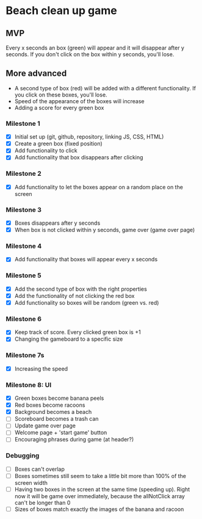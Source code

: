 # Beach clean up game 

## MVP
Every x seconds an box (green) will appear and it will disappear after y seconds. If you don't click on the box within y seconds, you'll lose. 

## More advanced
- A second type of box (red) will be added with a different functionality. If you click on these boxes, you'll lose.
- Speed of the appearance of the boxes will increase
- Adding a score for every green box

### Milestone 1
- [x] Initial set up (git, github, repository, linking JS, CSS, HTML)
- [x] Create a green box (fixed position)
- [x] Add functionality to click
- [x] Add functionality that box disappears after clicking

### Milestone 2
- [x] Add functionality to let the boxes appear on a random place on the screen

### Milestone 3
- [x] Boxes disappears after y seconds
- [x] When box is not clicked within y seconds, game over (game over page)

### Milestone 4
- [x] Add functionality that boxes will appear every x seconds

### Milestone 5 
- [x] Add the second type of box with the right properties
- [x] Add the functionality of not clicking the red box
- [x] Add functionality so boxes will be random (green vs. red)

### Milestone 6
- [x] Keep track of score. Every clicked green box is +1
- [x] Changing the gameboard to a specific size

### Milestone 7s
- [x] Increasing the speed 

### Milestone 8: UI
- [x] Green boxes become banana peels
- [x] Red boxes become racoons
- [x] Background becomes a beach
- [ ] Scoreboard becomes a trash can
- [ ] Update game over page
- [ ] Welcome page + 'start game' button
- [ ] Encouraging phrases during game (at header?)

### Debugging
- [ ] Boxes can't overlap
- [ ] Boxes sometimes still seem to take a little bit more than 100% of the screen width
- [ ] Having two boxes in the screen at the same time (speeding up). Right now it will be game over immediately, because the allNotClick array can't be longer than 0
- [ ] Sizes of boxes match exactly the images of the banana and racoon  